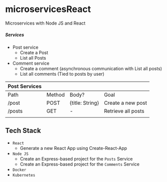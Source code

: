 # microservicesReact

Microservices with Node JS and React

##### Services

- Post service
  - Create a Post
  - List all Posts
- Comment service
  - Create a comment (asynchronous communication with List all posts)
  - List all comments (Tied to posts by user)

| Post Services |        |                 |                    |
| ------------- | ------ | --------------- | ------------------ |
| Path          | Method | Body?           | Goal               |
| /post         | POST   | {title: String} | Create a new post  |
| /posts        | GET    | -               | Retrieve all posts |
|               |        |                 |                    |

## Tech Stack

- `React`
  - Generate a new React App using Create-React-App
- `Node JS`
  - Create an Express-based project for the `Posts` Service
  - Create an Express-based project for the `Comments` Service
- `Docker`
- `Kubernetes`
